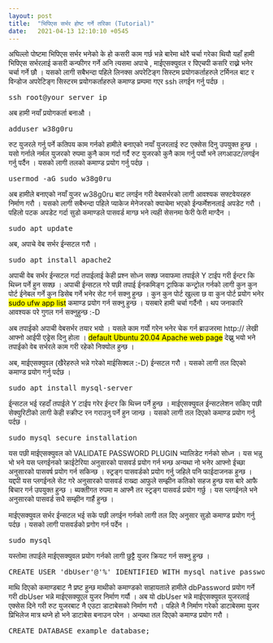 ```yaml
---
layout: post
title:  "भिपिएस सर्भर होष्ट गर्ने तरिका (Tutorial)"
date:   2021-04-13 12:10:10 +0545
---
```


अघिल्लो पोष्टमा भिपिएस सर्भर भनेको के हो कसरी काम गर्छ भन्ने बारेमा थोरै चर्चा गरेका थियौ यहाँ हामी भिपिएस सर्भरलाई कसरी कन्फीगर गर्ने अनि त्यसमा अपाचे , माईएसक्युवल र पिएचपी कसरि राख्ने भनेर चर्चा गर्ने छौ । यसको लागी सबैभन्दा पहिले लिनक्स अपरेटिङ्ग सिस्टम प्रयोगकर्ताहरुले टर्मिनल बाट र विन्डोज अपरेटिङ्ग सिस्टरम प्रयोगकर्ताहरुले कमाण्ड प्रम्पमा गएर ssh लगईन गर्नु पर्दछ । 
<pre>ssh root@your_server_ip</pre>

अब हामी नयाँ प्रयोगकर्ता बनाऔ ।
<pre>adduser w38g0ru</pre>

रुट युजरले गर्नु पर्ने कतिपय काम गर्नको हामीले बनाएको नयाँ युजरलाई रुट एक्सेस दिनु उपयुक्त हुन्छ । यसो गर्नाले नर्मल युजरको रुपमा कुनै काम गर्दा गर्दै रुट युजरको कुनै काम गर्नु पर्यो भने लगआउट/लगईन गर्नु पर्दैन । यसको लागी तलको कमाण्ड प्रयोग गर्नु पर्दछ । 
<pre>usermod -aG sudo w38g0ru</pre>

अब हामीले बनाएको नयाँ युजर w38g0ru बाट लगईन गरी वेबसर्भरको लागी आवश्यक सफ्टवेयरहरु निर्माण गरौ । यसको लागी सबैभन्दा पहिले प्याकेज मेनेजरको क्याचेमा भएको ईन्फर्मेशनलाई अपडेट गरौ । पहिलो पटक अपडेट गर्दा सुडो कमाण्डले पासवर्ड माग्छ भने त्यही सेसनमा फेरी फेरी माग्दैन । 
<pre>sudo apt update</pre>

अब, अपाचे वेब सर्भर ईन्सटल गरौ । 
<pre>sudo apt install apache2</pre>
अपाची वेब सर्भर ईन्सटल गर्दा तपाईलाई केही प्रश्न सोध्न सक्छ जवाफमा तपाईले Y टाईप गरी ईन्टर कि थिच्न पर्ने हुन सक्छ । अपाची ईन्सटल गरे पछी तपाई ईनकमिङ्ग ट्राफिक कन्ट्रोल गर्नको लागी कुन कुन पोर्ट ईनेबल गर्ने कुन डिसेब गर्ने भनेर सेट गर्न सक्नु हुन्छ । कुन कुन पोर्ट खुल्ला छ वा कुन पोर्ट प्रयोग भनेर <mark>sudo ufw app list</mark> कमाण्ड प्रयोग गर्न सक्नु हुन्छ । यसबारे हामी चर्चा गर्दैनौ । थप जनाकारि आवश्यक परे गुगल गर्न सक्नुहुन्छ :-D

अब तपाईको अपाची वेबसर्भर तयार भयो । यसले काम गर्यो गरेन भनेर चेक गर्न ब्राउजरमा http:// लेखी आफ्नो आईपी एड्रेस दिनु होला । <mark>default Ubuntu 20.04 Apache web page</mark> देख्नु भयो भने तपाईको वेब सर्भरले काम गरी रहेको निक्योल हुन्छ । 

अब, माईएसक्युवल (खैरेहरुले भन्ने गरेको माईसिक्वल :-D) ईन्सटल गरौ । यसको लागी तल दिएको कमाण्ड प्रयोग गर्नु पर्दछ । 
<pre>sudo apt install mysql-server</pre>
ई्न्सटल भई रहदाँ तपाईले Y टाईप गरेर ईन्टर कि थिच्न पर्ने हुन्छ । माईएसक्युवल ईन्सटलेशन सकिए पछी सेक्युरिटीको लागी केही स्क्रीप्ट रन गराउनु पर्ने हुन जान्छ । यसको लागी तल दिएको कमाण्ड प्रयोग गर्नु पर्दछ । 

<pre>sudo mysql_secure_installation</pre>
यस पछी माईएसक्युवल को VALIDATE PASSWORD PLUGIN भ्यालिडेट गर्नको सोध्न । यस भन्नु भो भने यस प्लगईनको क्राईटेरिया अनुसारको पासवर्ड प्रयोग गर्न भन्छ अन्यथा नो भनेर आफ्नो ईच्छा अनुसारको पासवर्ष प्रयोग गर्न सकिन्छ । स्ट्रङ्ग पासवर्डको प्रयोग गर्नु जहिले पनि फाईदाजनक हुन्छ । यद्दपी यस प्लगईनले सेट गरे अनुसारको पासवर्ड राख्दा आफुले सम्झीन कतिको सहज हुन्छ यस बारे आफै बिचार गर्न उपयुक्त हुन्छ । ब्यक्तीगत रुपमा म आफ्नै तर स्ट्रङ्ग पासवर्ड प्रयोग गर्छु । यस प्लगईनले भने अनुसारको पासवर्ड सधै सम्झीन गार्है हुन्छ । 

माईएसक्युवल सर्भर ईन्सटल भई सके पछी लगईन गर्नको लागी तल दिए अनुसार सुडो कमाण्ड प्रयोग गर्नु पर्दछ । यसको लागी पासवर्डको प्रगोग गर्न पर्देन । 

<pre>sudo mysql</pre>

यस्तोमा तपाईले माईएसक्युवल प्रयोग गर्नको लागी छुट्टै युजर क्रियट गर्न सक्नु हुन्छ । 
<pre>CREATE USER 'dbUser'@'%' IDENTIFIED WITH mysql_native_password BY 'dbPassword';</pre>

माथि दिएको कमाण्डबाट नै प्रष्ट हुन्छ माथीको कमाण्डको साहायताले हामीले <span>dbPassword</span> प्रयोग गर्ने गरी <span>dbUser</span> भन्ने माईएसक्युएल युजर निर्माण गर्यौ । अब यो dbUser भन्ने माईएसक्युवल युजरलाई एक्सेस दिने गरी रुट युजरबाट नै एउटा डाटाबेसको निर्माण गरौ । पहिले नै निर्माण गरेको डाटाबेसमा युजर प्रिभिलेज मात्र थप्ने हो भने डाटाबेस बनाउन परेन । अन्यथा तल दिएको कमाण्ड प्रयोग गरौ । 
<pre>CREATE DATABASE example_database;</pre>
